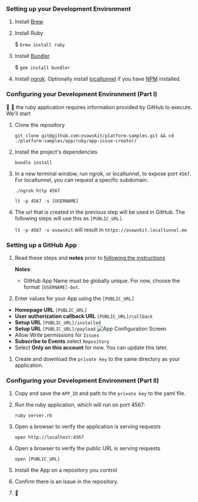 

### Setting up your Development Environment

1. Install [Brew](https://brew.sh/)
1. Install Ruby

    $ `brew install ruby`
1. Install [Bundler](http://gembundler.com/)

    $ `gem install bundler`
1. Install [ngrok](https://ngrok.com/). Optionally install [localtunnel](https://localtunnel.github.io/www/) if you have [NPM](https://www.npmjs.com/) installed.

### Configuring your Development Environment (Part I)

:chicken: :egg: the ruby application requires information provided by GitHub to execute. We'll start 

1. Clone the repository 

    `git clone git@github.com:osowskit/platform-samples.git && cd ./platform-samples/app/ruby/app-issue-creator/`      
1. Install the project's dependencies

    `bundle install`
1. In a new terminal window, run ngrok, or localtunnel, to expose port `4567`. For localtunnel, you can request a specific subdomain.

    `./ngrok http 4567`
    
    `lt -p 4567 -s [USERNAME]`

1. The url that is created in the previous step will be used in GitHub. The following steps will use this as `[PUBLIC_URL]`.

    `lt -p 4567 -s osowskit` will result in `https://osowskit.localtunnel.me`
    
### Setting up a GitHub App

1. Read these steps and **notes** prior to [following the instructions](https://developer.github.com/apps/building-integrations/setting-up-and-registering-github-apps/registering-github-apps/)

    **Notes**: 
    * GitHub App Name must be globally unique. For now, choose the format `[USERNAME]-bot`.  
1. Enter values for your App using the `[PUBLIC_URL]`
  * **Homepage URL** `[PUBLIC_URL]`
  * **User authorization callback URL** `[PUBLIC_URL]/callback`
  * **Setup URL** `[PUBLIC_URL]/installed`
  * **Setup URL** `[PUBLIC_URL]/payload`
    ![App Configuration Screen](https://user-images.githubusercontent.com/768821/31565645-63f8b45c-b01c-11e7-94cd-8f85171ef207.png)
  * Allow Write permissions for `Issues`
  * **Subscribe to Events** select `Repository`
  * Select **Only on this account** for now. You can update this later.
1. Create and download the `private key` to the same directory as your application.

### Configuring your Development Environment (Part II)

1. Copy and save the `APP_ID` and path to the `private key` to the yaml file. 
1. Run the ruby application, which will run on port 4567:

    `ruby server.rb`
1. Open a browser to verify the application is serving requests

    `open http://localhost:4567`
1. Open a browser to verify the public URL is serving requests

    `open [PUBLIC_URL]`
1. Install the App on a repository you control
1. Confirm there is an issue in the repository.
1. :tada:
